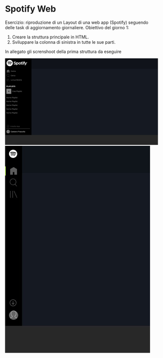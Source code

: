 # Spotify Web

Esercizio: riproduzione di un Layout di una web app (Spotify) seguendo delle task di aggiornamento giornaliere. 
Obiettivo del giorno 1:
1. Creare la struttura principale in HTML.
2. Sviluppare la colonna di sinistra in tutte le sue parti.

In allegato gli screnshoot della prima struttura da eseguire 

![screeshot-desktop-day1](<img/desktop-day-1 (1).jpg>)
![screeshot-mobile-day1](<img/mobile-day-1 (1).jpg>)
